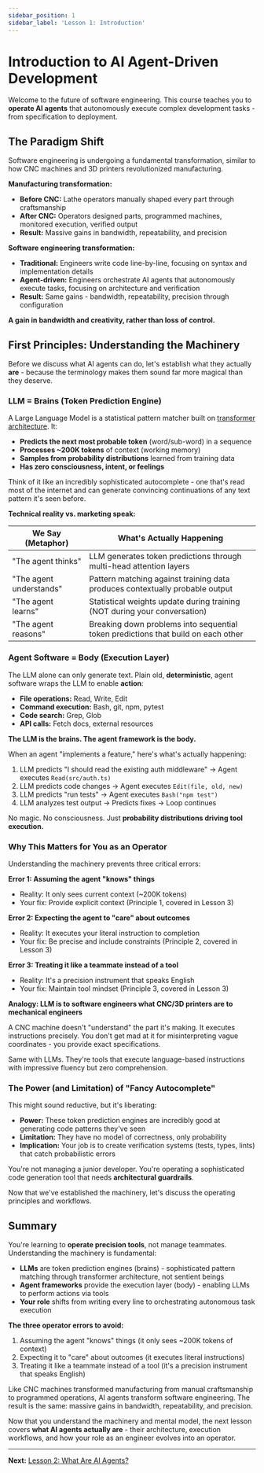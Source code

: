 ```yaml
---
sidebar_position: 1
sidebar_label: 'Lesson 1: Introduction'
---
```


# Introduction to AI Agent-Driven Development

Welcome to the future of software engineering. This course teaches you to **operate AI agents** that autonomously execute complex development tasks - from specification to deployment.

## The Paradigm Shift

Software engineering is undergoing a fundamental transformation, similar to how CNC machines and 3D printers revolutionized manufacturing.

**Manufacturing transformation:**

- **Before CNC:** Lathe operators manually shaped every part through craftsmanship
- **After CNC:** Operators designed parts, programmed machines, monitored execution, verified output
- **Result:** Massive gains in bandwidth, repeatability, and precision

**Software engineering transformation:**

- **Traditional:** Engineers write code line-by-line, focusing on syntax and implementation details
- **Agent-driven:** Engineers orchestrate AI agents that autonomously execute tasks, focusing on architecture and verification
- **Result:** Same gains - bandwidth, repeatability, precision through configuration

**A gain in bandwidth and creativity, rather than loss of control.**

## First Principles: Understanding the Machinery

Before we discuss what AI agents can do, let's establish what they actually **are** - because the terminology makes them sound far more magical than they deserve.

### LLM = Brains (Token Prediction Engine)

A Large Language Model is a statistical pattern matcher built on [transformer architecture](<https://en.wikipedia.org/wiki/Transformer_(deep_learning_architecture)>). It:

- **Predicts the next most probable token** (word/sub-word) in a sequence
- **Processes ~200K tokens** of context (working memory)
- **Samples from probability distributions** learned from training data
- **Has zero consciousness, intent, or feelings**

Think of it like an incredibly sophisticated autocomplete - one that's read most of the internet and can generate convincing continuations of any text pattern it's seen before.

**Technical reality vs. marketing speak:**

| We Say (Metaphor)       | What's Actually Happening                                                         |
| ----------------------- | --------------------------------------------------------------------------------- |
| "The agent thinks"      | LLM generates token predictions through multi-head attention layers               |
| "The agent understands" | Pattern matching against training data produces contextually probable output      |
| "The agent learns"      | Statistical weights update during training (NOT during your conversation)         |
| "The agent reasons"     | Breaking down problems into sequential token predictions that build on each other |

### Agent Software = Body (Execution Layer)

The LLM alone can only generate text. Plain old, **deterministic**, agent software wraps the LLM to enable **action**:

- **File operations:** Read, Write, Edit
- **Command execution:** Bash, git, npm, pytest
- **Code search:** Grep, Glob
- **API calls:** Fetch docs, external resources

**The LLM is the brains. The agent framework is the body.**

When an agent "implements a feature," here's what's actually happening:

1. LLM predicts "I should read the existing auth middleware" → Agent executes `Read(src/auth.ts)`
2. LLM predicts code changes → Agent executes `Edit(file, old, new)`
3. LLM predicts "run tests" → Agent executes `Bash("npm test")`
4. LLM analyzes test output → Predicts fixes → Loop continues

No magic. No consciousness. Just **probability distributions driving tool execution.**

### Why This Matters for You as an Operator

Understanding the machinery prevents three critical errors:

**Error 1: Assuming the agent "knows" things**

- Reality: It only sees current context (~200K tokens)
- Your fix: Provide explicit context (Principle 1, covered in Lesson 3)

**Error 2: Expecting the agent to "care" about outcomes**

- Reality: It executes your literal instruction to completion
- Your fix: Be precise and include constraints (Principle 2, covered in Lesson 3)

**Error 3: Treating it like a teammate instead of a tool**

- Reality: It's a precision instrument that speaks English
- Your fix: Maintain tool mindset (Principle 3, covered in Lesson 3)

**Analogy: LLM is to software engineers what CNC/3D printers are to mechanical engineers**

A CNC machine doesn't "understand" the part it's making. It executes instructions precisely. You don't get mad at it for misinterpreting vague coordinates - you provide exact specifications.

Same with LLMs. They're tools that execute language-based instructions with impressive fluency but zero comprehension.

### The Power (and Limitation) of "Fancy Autocomplete"

This might sound reductive, but it's liberating:

- **Power:** These token prediction engines are incredibly good at generating code patterns they've seen
- **Limitation:** They have no model of correctness, only probability
- **Implication:** Your job is to create verification systems (tests, types, lints) that catch probabilistic errors

You're not managing a junior developer. You're operating a sophisticated code generation tool that needs **architectural guardrails**.

Now that we've established the machinery, let's discuss the operating principles and workflows.

## Summary

You're learning to **operate precision tools**, not manage teammates. Understanding the machinery is fundamental:

- **LLMs** are token prediction engines (brains) - sophisticated pattern matching through transformer architecture, not sentient beings
- **Agent frameworks** provide the execution layer (body) - enabling LLMs to perform actions via tools
- **Your role** shifts from writing every line to orchestrating autonomous task execution

**The three operator errors to avoid:**

1. Assuming the agent "knows" things (it only sees ~200K tokens of context)
2. Expecting it to "care" about outcomes (it executes literal instructions)
3. Treating it like a teammate instead of a tool (it's a precision instrument that speaks English)

Like CNC machines transformed manufacturing from manual craftsmanship to programmed operations, AI agents transform software engineering. The result is the same: massive gains in bandwidth, repeatability, and precision.

Now that you understand the machinery and mental model, the next lesson covers **what AI agents actually are** - their architecture, execution workflows, and how your role as an engineer evolves into an operator.

---

**Next:** [Lesson 2: What Are AI Agents?](./lesson-2-what-are-ai-agents.md)
